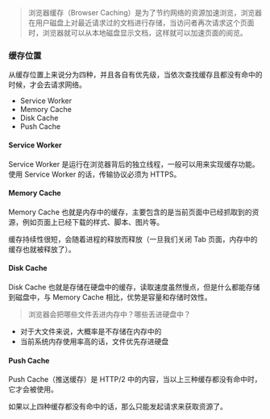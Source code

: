 > 浏览器缓存（Browser Caching）是为了节约网络的资源加速浏览，浏览器在用户磁盘上对最近请求过的文档进行存储，当访问者再次请求这个页面时，浏览器就可以从本地磁盘显示文档，这样就可以加速页面的阅览。

### 缓存位置

从缓存位置上来说分为四种，并且各自有优先级，当依次查找缓存且都没有命中的时候，才会去请求网络。

- Service Worker
- Memory Cache
- Disk Cache
- Push Cache

#### Service Worker

Service Worker 是运行在浏览器背后的独立线程，一般可以用来实现缓存功能。使用 Service Worker 的话，传输协议必须为 HTTPS。

#### Memory Cache

Memory Cache 也就是内存中的缓存，主要包含的是当前页面中已经抓取到的资源，例如页面上已经下载的样式、脚本、图片等。

缓存持续性很短，会随着进程的释放而释放（一旦我们关闭 Tab 页面，内存中的缓存也就被释放了）。

#### Disk Cache

Disk Cache 也就是存储在硬盘中的缓存，读取速度虽然慢点，但是什么都能存储到磁盘中，与 Memory Cache 相比，优势是容量和存储时效性。

> 浏览器会把哪些文件丢进内存中？哪些丢进硬盘中？

- 对于大文件来说，大概率是不存储在内存中的
- 当前系统内存使用率高的话，文件优先存进硬盘

#### Push Cache

Push Cache（推送缓存）是 HTTP/2 中的内容，当以上三种缓存都没有命中时，它才会被使用。

如果以上四种缓存都没有命中的话，那么只能发起请求来获取资源了。
